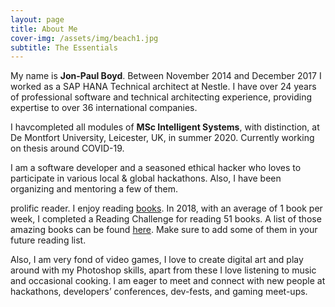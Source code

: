 ```yaml
---
layout: page
title: About Me
cover-img: /assets/img/beach1.jpg
subtitle: The Essentials
---
```

<div id="aboutme-section">
    <p class="about-text">
        <span class="fa fa-briefcase about-icon"></span>
            My name is <strong>Jon-Paul Boyd</strong>. Between November 2014 and December 2017 I worked as a SAP HANA Technical 
            architect at Nestle. I have over 24 years of professional software and technical architecting experience, 
            providing expertise to over 36 international companies.
    </p>
    <p class="about-text">
        <span class="fa fa-graduation-cap about-icon"></span>
            I havcompleted all modules of <strong>MSc Intelligent Systems</strong>, with distinction, at De Montfort 
            University, Leicester, UK, in summer 2020. Currently working on thesis around COVID-19.        
    </p>
    <p class="about-text">
        <span class="fa fa-code about-icon"></span>
        I am a software developer and a seasoned ethical hacker who loves to participate in various local & global hackathons. Also, I have been organizing and mentoring a few of them.
    </p>
    <p class="about-text">
        <span class="fa fa-book about-icon"></span>
          prolific reader. I enjoy reading <a target="_blank" href="https://www.anudit.in/books/">books</a>. In 2018, with an average of 1 book per week, I completed a Reading Challenge for reading 51 books. A list of those amazing books can be found <a target="_blank" href="https://www.goodreads.com/user/year_in_books/2018/82771249">here</a>. Make sure to add some of them in your future reading list.
    </p>
    <p class="about-text">
        <span class="fa fa-heart about-icon"></span>
    Also, I am very fond of video games, I love to create digital art and play around with my Photoshop skills, apart from these I love listening to music and occasional cooking. I am eager to meet and connect with new people at hackathons, developers’ conferences, dev-fests, and gaming meet-ups.
    </p>
